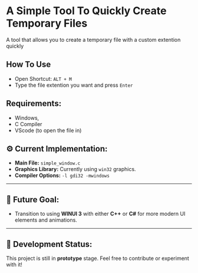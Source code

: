 # A Simple Tool To Quickly Create Temporary Files
A tool that allows you to create a temporary file with a custom extention quickly
## How To Use
- Open Shortcut: `ALT + M`
- Type the file extention you want and press `Enter`

## Requirements:
- Windows,
- C Compiler
- VScode (to open the file in)

## ⚙️ Current Implementation:

- **Main File:** `simple_window.c`
- **Graphics Library:** Currently using `win32` graphics.
- **Compiler Options:** `-l gdi32 -mwindows`
---

## 🎯 Future Goal:

- Transition to using **WINUI 3** with either **C++** or **C#** for more modern UI elements and animations.

---

## 🔧 Development Status:

This project is still in **prototype** stage. Feel free to contribute or experiment with it!
